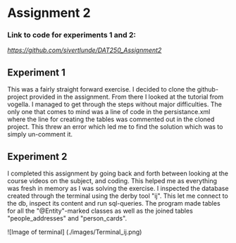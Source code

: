 # Assignment 2 #

### Link to code for experiments 1 and 2: ###
_https://github.com/sivertlunde/DAT250_Assignment2_

## Experiment 1 ##
This was a fairly straight forward exercise. I decided to clone the github-project provided in the assignment. 
From there I looked at the tutorial from vogella. I managed to get through the steps without major difficulties. 
The only one that comes to mind was a line of code in the persistance.xml where the line for creating the tables was commented out in the cloned project.
This threw an error which led me to find the solution which was to simply un-comment it.

## Experiment 2 ##
I completed this assignment by going back and forth between looking at the course videos on the subject, and coding. 
This helped me as everything was fresh in memory as I was solving the exercise. 
I inspected the database created through the terminal using the derby tool "ij".
This let me connect to the db, inspect its content and run sql-queries.
The program made tables for all the "@Entity"-marked classes as well as the joined tables "people_addresses" and "person_cards". 

![Image of terminal]
(./images/Terminal_ij.png)
